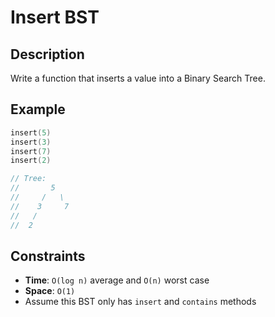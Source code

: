 # Insert BST

## Description

Write a function that inserts a value into a Binary Search Tree.

## Example

```go
insert(5)
insert(3)
insert(7)
insert(2)

// Tree:
//       5
//     /   \
//    3     7
//   /
//  2
```

## Constraints

- **Time**: `O(log n)` average and `O(n)` worst case
- **Space**: `O(1)`
- Assume this BST only has `insert` and `contains` methods
